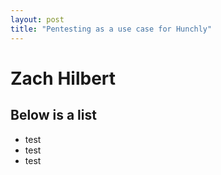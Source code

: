 ```yaml
---
layout: post
title: "Pentesting as a use case for Hunchly"
---
```


# Zach Hilbert
## Below is a list
* test
* test
* test
